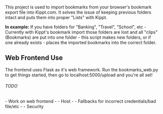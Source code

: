 
This project is used to import bookmarks from your browser's bookmark export file into Kippt.com. It solves the issue of keeping previous folders intact and puts them into proper "Lists" with Kippt.

<b>In example:</b>
If you have folders for "Banking", "Travel", "School", etc - Currently with Kippt's bookmark import those folders are lost and all "clips" (Bookmarks) are put into one folder - this script makes new folders, or if one already exists - places the imported bookmarks into the correct folder.

<h2>Web Frontend Use</h2>
<p>The frontend uses Flask as it's web framework. Run the bookmarks_web.py to get things started, then go to localhost:5000/upload and you're all set!


<h6>TODO</h6>
 - Work on web frontend
 - - Host
 - - Fallbacks for incorrect credentials/bad file/etc
 - - Security